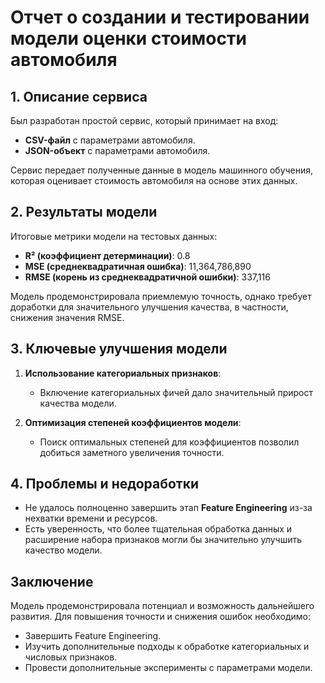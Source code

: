 # Отчет о создании и тестировании модели оценки стоимости автомобиля

## 1. Описание сервиса
Был разработан простой сервис, который принимает на вход:
- **CSV-файл** с параметрами автомобиля.
- **JSON-объект** с параметрами автомобиля.

Сервис передает полученные данные в модель машинного обучения, которая оценивает стоимость автомобиля на основе этих данных.

## 2. Результаты модели
Итоговые метрики модели на тестовых данных:
- **R² (коэффициент детерминации)**: 0.8
- **MSE (среднеквадратичная ошибка)**: 11,364,786,890
- **RMSE (корень из среднеквадратичной ошибки)**: 337,116

Модель продемонстрировала приемлемую точность, однако требует доработки для значительного улучшения качества, в частности, снижения значения RMSE.

## 3. Ключевые улучшения модели
1. **Использование категориальных признаков**:
   - Включение категориальных фичей дало значительный прирост качества модели.
   
2. **Оптимизация степеней коэффициентов модели**:
   - Поиск оптимальных степеней для коэффициентов позволил добиться заметного увеличения точности.

## 4. Проблемы и недоработки
- Не удалось полноценно завершить этап **Feature Engineering** из-за нехватки времени и ресурсов.
- Есть уверенность, что более тщательная обработка данных и расширение набора признаков могли бы значительно улучшить качество модели.


## Заключение
Модель продемонстрировала потенциал и возможность дальнейшего развития. Для повышения точности и снижения ошибок необходимо:
- Завершить Feature Engineering.
- Изучить дополнительные подходы к обработке категориальных и числовых признаков.
- Провести дополнительные эксперименты с параметрами модели.
